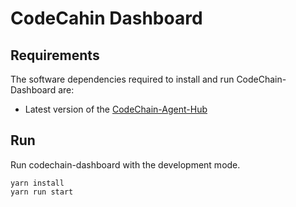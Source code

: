 # CodeCahin Dashboard

## Requirements

The software dependencies required to install and run CodeChain-Dashboard are:

- Latest version of the [CodeChain-Agent-Hub](https://github.com/CodeChain-io/codechain-agent-hub)

## Run

Run codechain-dashboard with the development mode.

```
yarn install
yarn run start
```
